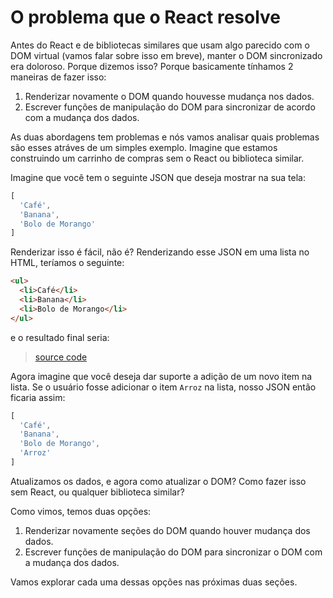 # O problema que o React resolve

Antes do React e de bibliotecas similares que usam algo parecido com o DOM virtual (vamos falar sobre isso em breve), manter o DOM sincronizado era doloroso. Porque dizemos isso? Porque basicamente tínhamos 2 maneiras de fazer isso:

1. Renderizar novamente o DOM quando houvesse mudança nos dados.
2. Escrever funções de manipulação do DOM para sincronizar de acordo com a mudança dos dados.

As duas abordagens tem problemas e nós vamos analisar quais problemas são esses atráves de um simples exemplo. Imagine que estamos construindo um carrinho de compras sem o React ou biblioteca similar. 

Imagine que você tem o seguinte JSON que deseja mostrar na sua tela:

```javascript
[
  'Café',
  'Banana',
  'Bolo de Morango'
]
```

Renderizar isso é fácil, não é? Renderizando esse JSON em uma lista no HTML, teríamos o seguinte:

```html
<ul>
  <li>Café</li>
  <li>Banana</li>
  <li>Bolo de Morango</li>
</ul>
```

e o resultado final seria:

> [source code](https://jsfiddle.net/skillo/e2w540n6/#tabs=html,result)

Agora imagine que você deseja dar suporte a adição de um novo item na lista. Se o usuário fosse adicionar o item `Arroz` na lista, nosso JSON então ficaria assim: 

```javascript
[
  'Café',
  'Banana',
  'Bolo de Morango',
  'Arroz'
]
```

Atualizamos os dados, e agora como atualizar o DOM? Como fazer isso sem React, ou qualquer biblioteca similar? 

Como vimos, temos duas opções:

1. Renderizar novamente seções do DOM quando houver mudança dos dados.
2. Escrever funções de manipulação do DOM para sincronizar o DOM com a mudança dos dados.

Vamos explorar cada uma dessas opções nas próximas duas seções.